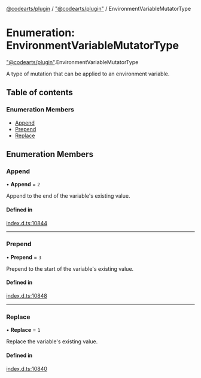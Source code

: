 [@codearts/plugin](../README.md) / ["@codearts/plugin"](../modules/_codearts_plugin_.md) / EnvironmentVariableMutatorType

# Enumeration: EnvironmentVariableMutatorType

["@codearts/plugin"](../modules/_codearts_plugin_.md).EnvironmentVariableMutatorType

A type of mutation that can be applied to an environment variable.

## Table of contents

### Enumeration Members

- [Append](codearts_plugin_.EnvironmentVariableMutatorType.md#append)
- [Prepend](codearts_plugin_.EnvironmentVariableMutatorType.md#prepend)
- [Replace](codearts_plugin_.EnvironmentVariableMutatorType.md#replace)

## Enumeration Members

### Append

• **Append** = ``2``

Append to the end of the variable's existing value.

#### Defined in

[index.d.ts:10844](https://github.com/huaweicloud/cloudide-plugin-api/blob/a055dd0/index.d.ts#L10844)

___

### Prepend

• **Prepend** = ``3``

Prepend to the start of the variable's existing value.

#### Defined in

[index.d.ts:10848](https://github.com/huaweicloud/cloudide-plugin-api/blob/a055dd0/index.d.ts#L10848)

___

### Replace

• **Replace** = ``1``

Replace the variable's existing value.

#### Defined in

[index.d.ts:10840](https://github.com/huaweicloud/cloudide-plugin-api/blob/a055dd0/index.d.ts#L10840)

